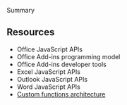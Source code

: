 Summary

## Resources

- Office JavaScript APIs
- Office Add-ins programming model
- Office Add-ins developer tools
- Excel JavaScript APIs
- Outlook JavaScript APIs
- Word JavaScript APIs
- [Custom functions architecture](/office/dev/add-ins/excel/custom-functions-architecture)
